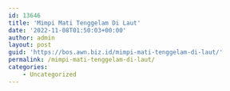 ```yaml
---
id: 13646
title: 'Mimpi Mati Tenggelam Di Laut'
date: '2022-11-08T01:50:03+00:00'
author: admin
layout: post
guid: 'https://bos.awn.biz.id/mimpi-mati-tenggelam-di-laut/'
permalink: /mimpi-mati-tenggelam-di-laut/
categories:
    - Uncategorized
---
```


